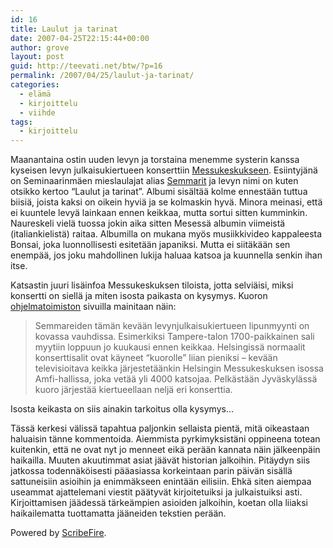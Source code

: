 ```yaml
---
id: 16
title: Laulut ja tarinat
date: 2007-04-25T22:15:44+00:00
author: grove
layout: post
guid: http://teevati.net/btw/?p=16
permalink: /2007/04/25/laulut-ja-tarinat/
categories:
  - elämä
  - kirjoittelu
  - viihde
tags:
  - kirjoittelu
---
```

Maanantaina ostin uuden levyn ja torstaina menemme systerin kanssa kyseisen levyn julkaisukiertueen konserttiin [Messukeskukseen](http://www.finnexpo.fi/ "Suomen Messut - Helsingin Messukeskus"). Esiintyjänä on Seminaarinmäen mieslaulajat alias [Semmarit](http://www.semmarit.fi "Tervetuloa Semmareiden sivuille") ja levyn nimi on kuten otsikko kertoo &#8220;Laulut ja tarinat&#8221;. Albumi sisältää kolme ennestään tuttua biisiä, joista kaksi on oikein hyviä ja se kolmaskin hyvä. Minora meinasi, että ei kuuntele levyä lainkaan ennen keikkaa, mutta sortui sitten kumminkin. Naureskeli vielä tuossa jokin aika sitten Mesessä albumin viimeistä (italiankielistä) raitaa. Albumilla on mukana myös musiikkivideo kappaleesta Bonsai, joka luonnollisesti esitetään japaniksi. Mutta ei siitäkään sen enempää, jos joku mahdollinen lukija haluaa katsoa ja kuunnella senkin ihan itse.

Katsastin juuri lisäinfoa Messukeskuksen tiloista, jotta selviäisi, miksi konsertti on siellä ja miten isosta paikasta on kysymys. Kuoron [ohjelmatoimiston](http://www.belides.fi/semmarit/ "Belides - Seminaarinmäen mieslaulajat") sivuilla mainitaan näin:

> Semmareiden tämän kevään levynjulkaisukiertueen lipunmyynti on kovassa vauhdissa. Esimerkiksi Tampere-talon 1700-paikkainen sali myytiin loppuun jo kuukausi ennen keikkaa. Helsingissä normaalit konserttisalit ovat käyneet &#8220;kuorolle&#8221; liian pieniksi &#8211; kevään televisioitava keikka järjestetäänkin Helsingin Messukeskuksen isossa Amfi-hallissa, joka vetää yli 4000 katsojaa. Pelkästään Jyväskylässä kuoro järjestää kiertueellaan neljä eri konserttia.

Isosta keikasta on siis ainakin tarkoitus olla kysymys&#8230;

Tässä kerkesi välissä tapahtua paljonkin sellaista pientä, mitä oikeastaan haluaisin tänne kommentoida. Aiemmista pyrkimyksistäni oppineena totean kuitenkin, että ne ovat nyt jo menneet eikä perään kannata näin jälkeenpäin haikailla. Muuten akuutimmat asiat jäävät historian jalkoihin. Pitäydyn siis jatkossa todennäköisesti pääasiassa korkeintaan parin päivän sisällä sattuneisiin asioihin ja enimmäkseen enintään eilisiin. Ehkä siten aiempaa useammat ajattelemani viestit päätyvät kirjoitetuiksi ja julkaistuiksi asti. Kirjoittamisen jäädessä tärkeämpien asioiden jalkoihin, koetan olla liiaksi haikailematta tuottamatta jääneiden tekstien perään.

<p class="poweredbyperformancing">
  Powered by <a href="http://scribefire.com/">ScribeFire</a>.
</p>